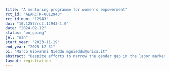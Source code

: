 ```yaml
---
title: "A mentoring programme for women's empowerment"
rct_id: "AEARCTR-0012943"
rct_id_num: "12943"
doi: "10.1257/rct.12943-1.0"
date: "2024-02-12"
status: "on_going"
jel: "nan"
start_year: "2023-11-19"
end_year: "2025-12-31"
pi: "Marco Giovanni Nieddu mgnieddu@unica.it"
abstract: "Despite efforts to narrow the gender gap in the labor market, wage disparities between men and women persist, particularly in fields like STEM. These disparities can be attributed to differences in human capital accumulation and occupational segregation, but also to psychological factors. This project investigates whether mentoring programs targeted at female students can mitigate these gender disparities by addressing these psychological factors. We conduct a Randomized Controlled Trial (RCT) in Southern Italy, where applicants are randomly assigned to a mentoring program where students interact with a female mentor over a six-month period. We then track participants over time to assess the program's impact on their beliefs, expectations, confidence, academic achievements, and labor market outcomes."
layout: registration
---
```


